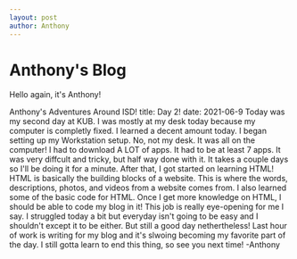 ```yaml
---
layout: post
author: Anthony
---
```


# Anthony's Blog
Hello again, it's Anthony!


Anthony's Adventures Around ISD!
title: Day 2!
date: 2021-06-9
 Today was my second day at KUB. I was mostly at my desk today because my computer is completly fixed. I learned a decent amount today. I began setting up my Workstation setup. No, not my desk. It was all on the computer! I had to download A LOT of apps. It had to be at least 7 apps. It was very diffcult and tricky, but half way done with it. It takes a couple days so I'll be doing it for a minute. After that, I got started on learning HTML! HTML is basically the building blocks of a website. This is where the words, descriptions, photos, and videos from a website comes from. I also learned some of the basic code for HTML. Once I get more knowledge on HTML, I should be able to code my blog in it! This job is really eye-opening for me I say. I struggled today a bit but everyday isn't going to be easy and I shouldn't except it to be either. But still a good day nethertheless! Last hour of work is writing for my blog and it's slwoing becoming my favorite part of the day. I still gotta learn to end this thing, so see you next time! -Anthony
